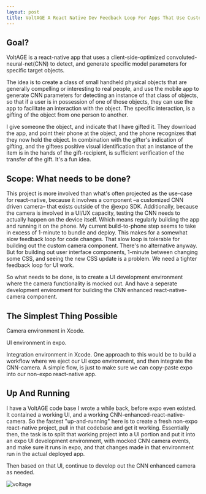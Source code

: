```yaml
---
layout: post
title: VoltAGE A React Native Dev Feedback Loop For Apps That Use Custom Native Components
---
```




## Goal?
VoltAGE is a react-native app that uses a client-side-optimized convoluted-neural-net(CNN) to detect, and generate specific model parameters for specific target objects.

The idea is to create a class of small handheld physical objects that are generally compelling or interesting to real people, and use the mobile app to generate CNN parameters for detecting an instance of that class of objects, so that if a user is in possession of one of those objects, they can use the app to facilitate an interaction with the object. The specific interaction, is a gifting of the object from one person to another.

I give someone the object, and indicate that I have gifted it. They download the app, and point their phone at the object, and the phone recognizes that they now hold the object. In combination with the gifter's indication of gifting, and the giftees positive visual identification that an instance of the item is in the hands of the gift-recipient, is sufficient verification of the transfer of the gift. It's a fun idea.

## Scope: What needs to be done?

This project is more involved than what's often projected as the use-case for react-native, because it involves a component –a customized CNN driven camera– that exists outside of the @expo SDK. Additionally, because the camera is involved in a UI/UX capacity, testing the CNN needs to actually happen on the device itself. Which means regularly building the app and running it on the phone. My current build-to-phone step seems to take in excess of 1-minute to bundle and deploy. This makes for a somewhat slow feedback loop for code changes. That slow loop is tolerable for building out the custom camera component. There's no alternative anyway. But for building out user interface components, 1-minute between changing some CSS, and seeing the new CSS update is a problem. We need a tighter feedback loop for UI work.

So what needs to be done, is to create a UI development environment where the camera functionality is mocked out. And have a seperate development environment for building the CNN enhanced react-native-camera component.

## The Simplest Thing Possible

Camera environment in Xcode.

UI environment in expo.

Integration environment in Xcode. One approach to this would be to build a workflow where we eject our UI expo environment, and then integrate the CNN-camera. A simple flow, is just to make sure we can copy-paste expo into our non-expo react-native app. 

## Up And Running

I have a VoltAGE code base I wrote a while back, before expo even existed. It contained a working UI, and a working CNN-enhanced-react-native-camera. So the fastest "up-and-running" here is to create a fresh non-expo react-native project, pull in that codebase and get it working. Essentially then, the task is to split that working project into a UI portion and put it into an expo UI development environment, with mocked CNN camera events, and make sure it runs in expo, and that changes made in that environment run in the actual deployed app.

Then based on that UI, continue to develop out the CNN enhanced camera as needed.

![voltage](https://user-images.githubusercontent.com/7946707/32696574-70902de6-c730-11e7-8027-b840e8bc7860.gif)


